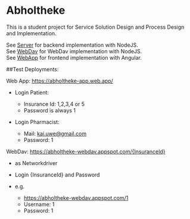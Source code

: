 # Abholtheke

This is a student project for Service Solution Design and Process Design and Implementation.

See [Server](https://github.com/JonaWoe/abholtheke/tree/master/Server) for backend implementation with NodeJS.<br>
See [WebDav](https://github.com/JonaWoe/abholtheke/tree/master/WebDav) for WebDav implementation with NodeJS.<br>
See [WebApp](https://github.com/JonaWoe/abholtheke/tree/master/WebApp) for frontend implementation with Angular.<br>



##Test Deployments:

Web App:
https://abholtheke-app.web.app/

- Login Patient:
   - Insurance Id: 1,2,3,4 or 5 
   - Password is always 1

- Login Pharmacist:
  - Mail: kai.uwe@gmail.com
  - Password: 1

WebDav: https://abholtheke-webdav.appspot.com/{InsuranceId}

- as Networkdriver

- Login {InsuranceId} and Password

- e.g. 
  - https://abholtheke-webdav.appspot.com/1
  - Username: 1
  - Password: 1
